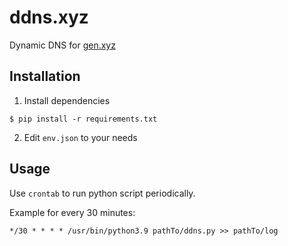 # ddns.xyz
Dynamic DNS for [gen.xyz](https://gen.xyz/)

## Installation
1. Install dependencies
```shell
$ pip install -r requirements.txt
```
2. Edit `env.json` to your needs

## Usage
Use `crontab` to run python script periodically.

Example for every 30 minutes: 

`*/30 * * * * /usr/bin/python3.9 pathTo/ddns.py >> pathTo/log`
